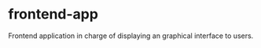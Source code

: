 frontend-app
============

Frontend application in charge of displaying an graphical interface to users.
